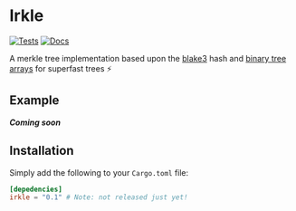 # Irkle

[![Tests](https://github.com/Owez/irkle/workflows/Tests/badge.svg)](https://github.com/Owez/irkle/actions?query=workflow%3ATests)
[![Docs](https://docs.rs/irkle/badge.svg)](https://docs.rs/irkle)

A merkle tree implementation based upon the [blake3](https://en.wikipedia.org/wiki/BLAKE_(hash_function)#BLAKE3) hash and [binary tree arrays](https://en.wikipedia.org/wiki/Binary_tree#Arrays) for superfast trees ⚡

## Example

***Coming soon***

## Installation

Simply add the following to your `Cargo.toml` file:

```toml
[depedencies]
irkle = "0.1" # Note: not released just yet!
```
